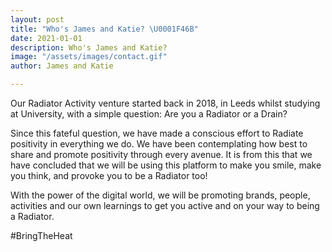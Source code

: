 ```yaml
---
layout: post
title: "Who's James and Katie? \U0001F46B"
date: 2021-01-01
description: Who's James and Katie?
image: "/assets/images/contact.gif"
author: James and Katie

---
```

Our Radiator Activity venture started back in 2018, in Leeds whilst studying at University, with a simple question: Are you a Radiator or a Drain?

Since this fateful question, we have made a conscious effort to Radiate positivity in everything we do. We have been contemplating how best to share and promote positivity through every avenue. It is from this that we have concluded that we will be using this platform to make you smile, make you think, and provoke you to be a Radiator too!

With the power of the digital world, we will be promoting brands, people, activities and our own learnings to get you active and on your way to being a Radiator.

\#BringTheHeat